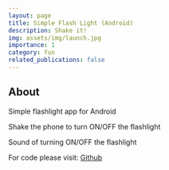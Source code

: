 ```yaml
---
layout: page
title: Simple Flash Light (Android)
description: Shake it!
img: assets/img/launch.jpg
importance: 1
category: fun
related_publications: false
---
```


<!-- Flash Light -->

## About

Simple flashlight app for Android

Shake the phone to turn ON/OFF the flashlight

Sound of turning ON/OFF the flashlight  


For code please visit: [Github](https://github.com/osamazeeshan/SimpleFlashLight)
